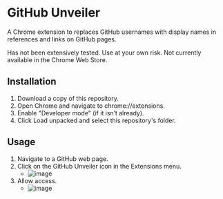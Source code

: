 # GitHub Unveiler

A Chrome extension to replaces GitHub usernames with display names in references and links on GitHub pages.

Has not been extensively tested. Use at your own risk. Not currently available in the Chrome Web Store. 

## Installation

1. Download a copy of this repository.
2. Open Chrome and navigate to chrome://extensions.
3. Enable "Developer mode" (if it isn’t already).
4. Click Load unpacked and select this repository's folder.

## Usage

1. Navigate to a GitHub web page.
2. Click on the GitHub Unveiler icon in the Extensions menu.
   - ![image](https://github.com/user-attachments/assets/be91de21-91af-44e3-a2d7-5cb2ef6e4349)
3. Allow access.
   - ![image](https://github.com/user-attachments/assets/153edcf3-aa4a-4d80-a43b-8061c6d1181d)

